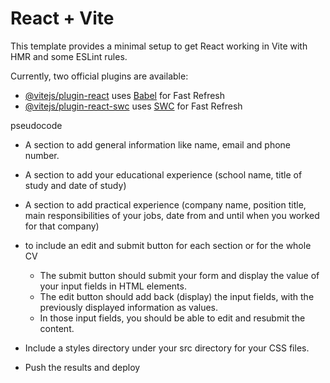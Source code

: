 # React + Vite

This template provides a minimal setup to get React working in Vite with HMR and some ESLint rules.

Currently, two official plugins are available:

- [@vitejs/plugin-react](https://github.com/vitejs/vite-plugin-react/blob/main/packages/plugin-react/README.md) uses [Babel](https://babeljs.io/) for Fast Refresh
- [@vitejs/plugin-react-swc](https://github.com/vitejs/vite-plugin-react-swc) uses [SWC](https://swc.rs/) for Fast Refresh


pseudocode

- A section to add general information like name, email and phone number.

- A section to add your educational experience (school name, title of study and date of study)

- A section to add practical experience (company name, position title, main responsibilities of your jobs, date from and until when you worked for that company)

- to include an edit and submit button for each section or for the whole CV
    - The submit button should submit your form and display the value of your input fields in HTML elements.
    - The edit button should add back (display) the input fields, with the previously displayed information as values.
    - In those input fields, you should be able to edit and resubmit the content.

- Include a styles directory under your src directory for your CSS files.

- Push the results and deploy
